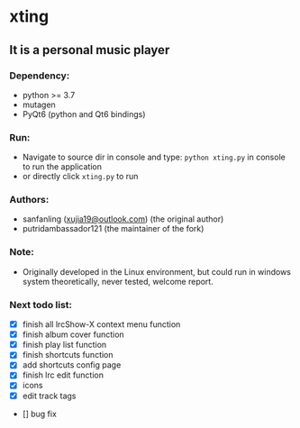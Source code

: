 # xting
## It is a personal music player

### Dependency:
* python >= 3.7
* mutagen
* PyQt6 (python and Qt6 bindings)

### Run:
* Navigate to source dir in console and type: `python xting.py` in console to run the application
* or directly click `xting.py` to run

### Authors:
* sanfanling (xujia19@outlook.com) (the original author)
* putridambassador121 (the maintainer of the fork)

### Note:
* Originally developed in the Linux environment, but could run in windows system theoretically, never tested, welcome report.

### Next todo list:
* [x] finish all lrcShow-X context menu function
* [x] finish album cover function
* [x] finish play list function
* [x] finish shortcuts function
* [x] add shortcuts config page
* [x] finish lrc edit function
* [x] icons
* [x] edit track tags
* [] bug fix
